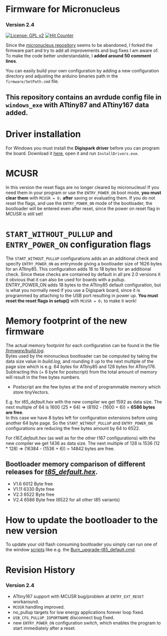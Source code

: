 # Firmware for Micronucleus
### Version 2.4
[![License: GPL v2](https://img.shields.io/badge/License-GPLv2-blue.svg)](https://www.gnu.org/licenses/gpl-2.0)
[![Hit Counter](https://hitcounter.pythonanywhere.com/count/tag.svg?url=https%3A%2F%2Fgithub.com%2FArminJo%2Fmicronucleus-firmware)](https://github.com/brentvollebregt/hit-counter)

Since the [micronucleus repository](https://github.com/micronucleus/micronucleus) seems to be abandoned, I forked the firmware part and try to add all improvements and bug fixes I am aware of.<br/>
To make the code better understandable, I **added around 50 comment lines**.

You can easily build your own configuration by adding a new configuration directory and adjusting the arduino binaries path in the `firmware/SetPath.cmd` file.

## This repository contains an avrdude config file in `windows_exe` with **ATtiny87** and **ATtiny167** data added.

# Driver installation
For Windows you must install the **Digispark driver** before you can program the board. Download it [here](https://github.com/digistump/DigistumpArduino/releases/download/1.6.7/Digistump.Drivers.zip), open it and run `InstallDrivers.exe`.

# MCUSR
In this version the reset flags are no longer cleared by micronucleus! If you need them in your program or use the `ENTRY_POWER_ON` boot mode,
**you must clear them** with `MCUSR = 0;` **after** saving or evaluating them. If you do not reset the flags, and use the `ENTRY_POWER_ON` mode of the bootloader, the bootloader will be entered even after reset, since the power on reset flag in MCUSR is still set!

# `START_WITHOUT_PULLUP` and `ENTRY_POWER_ON` configuration flags
The `START_WITHOUT_PULLUP` configurations adds an an additional check and specify `ENTRY_POWER_ON` as entrymode giving a bootloader size of 1626 bytes for an ATtiny85.
This configuration adds 16 to 18 bytes for an additional check. Since these checks are contained by default in all pre 2.0 versions it it obvious that it can also be used for boards with a pullup.
ENTRY_POWER_ON adds 18 bytes to the ATtiny85 default configuration, but is what you normally need if you use a Digispark board, since it is programmed by attaching to the USB port resulting in power up. **You must reset the reset flags in setup()** with `MCUSR = 0;` to make it work! 

# Memory footprint of the new firmware
The actual memory footprint for each configuration can be found in the file [*firmware/build.log*](https://github.com/ArminJo/micronucleus-firmware/blob/master/firmware/build.log).<br/>
Bytes used by the mironucleus bootloader can be computed by taking the data size value in *build.log*, 
and rounding it up to the next multiple of the page size which is e.g. 64 bytes for ATtiny85 and 128 bytes for ATtiny176.<br/>
Subtracting this (+ 6 byte for postscript) from the total amount of memory will result in the free bytes numbers.
- Postscript are the few bytes at the end of programmable memory which store tinyVectors.

E.g. for *t85_default.hex* with the new compiler we get 1592 as data size. The next multiple of 64 is 1600 (25 * 64) => (8192 - (1600 + 6)) = **6586 bytes are free**.<br/>
In this case we have 8 bytes left for configuration extensions before using another 64 byte page.
So the `START_WITHOUT_PULLUP` and `ENTRY_POWER_ON` configurations are reducing the free bytes amount by 64 to 6522.

For *t167_default.hex* (as well as for the other t167 configurations) with the new compiler we get 1436 as data size. The next multiple of 128 is 1536 (12 * 128) => (16384 - (1536 + 6)) = 14842 bytes are free.<br/>

## Bootloader memory comparison of different releases for [*t85_default.hex*](https://github.com/ArminJo/micronucleus-firmware/blob/master/firmware/releases/t85_default.hex).
- V1.6  6012 Byte free
- V1.11 6330 Byte free
- V2.3  6522 Byte free
- V2.4  6586 Byte free (6522 for all other t85 variants)

# How to update the bootloader to the new version
To update your old flash consuming bootloader you simply can run one of the window [scripts](https://github.com/ArminJo/micronucleus-firmware/tree/master/utils)
like e.g. the [Burn_upgrade-t85_default.cmd](https://github.com/ArminJo/micronucleus-firmware/blob/master/utils/Burn_upgrade-t85_default.cmd).

# Revision History
### Version 2.4
- ATtiny167 support with MCUSR bug/problem at `ENTRY_EXT_RESET` workaround.
- `MCUSR` handling improved.
- no_pullup targets for low energy applications forever loop fixed.
- `USB_CFG_PULLUP_IOPORTNAME` disconnect bug fixed.
- new `ENTRY_POWER_ON` configuration switch, which enables the program to start immediately after a reset.
